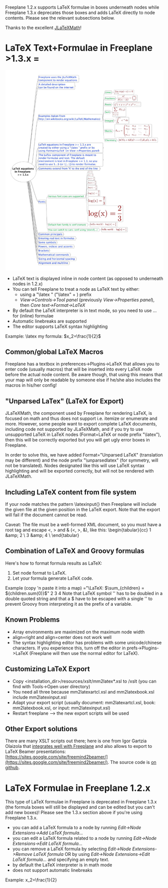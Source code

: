 Freeplane 1.2.x supports LaTeX formulae in boxes underneath nodes while Freeplane 1.3.x deprecates those boxes and adds LaTeX directly to node contents. Please see the relevant subsections below.

Thanks to the excellent [JLaTeXMath](http://forge.scilab.org/index.php/p/jlatexmath/)!

# LaTeX Text+Formulae in Freeplane >1.3.x =

![](Freeplane_LaTeX.jpg)
<!--
See the [example mindmap](http://www.freeplane.org/wiki/images/0/01/Freeplane_LaTeX.jpg).
-->

* LaTeX text is displayed inline in node content (as opposed to underneath nodes in 1.2.x)
* You can tell Freeplane to treat a node as LaTeX text by either:
    * using a "\latex " ("\latex" + <space or newline>) prefix
    * *View->Controls->Tool panel* (previously *View->Properties panel*), then *Core text->Format->LaTeX*
* By default the LaTeX interpreter is in text mode, so you need to use $...$ for (inline) formulae
* Automatic linebreaks are supported
* The editor supports LaTeX syntax highlighting

Example:
    \latex my formula: $x_2=\frac{1}{2}$

## Common/global LaTeX Macros
Freeplane has a textbox in preferences->Plugins->LaTeX that allows you to enter
code (usually macros) that will be inserted into every LaTeX node before the actual node content.
Be aware though, that using this means that your map will only be readable by someone else if he/she
also includes the macros in his/her config!

## "Unparsed LaTex" (LaTeX for Export)
JLaTeXMath, the component used by Freeplane for rendering LaTeX, is focused on math and thus does not support i.e. itemize or enumerate and more.
However, some people want to export complete LaTeX documents, including code not supported by JLaTeXMath, and if you try to use
unsupported LaTeX in LaTeX nodes (Format=LaTeX or node prefix "\latex"), then this will be correctly exported but you will get ugly error boxes in Freeplane.

In order to solve this, we have added Format="Unparsed LaTeX" (translation may be different) and the node prefix "\unparsedlatex" (for symmetry, will not be translated).
Nodes designated like this will use LaTeX syntax highlighting and will be exported correctly, but will not be rendered with JLaTeXMath.

## Including LaTeX content from file system
If your node matches the pattern
    \latexinput{<file>}
then Freeplane will include the given file at the given position in the LaTeX export.
Note that the export will fail if the document cannot be read.

Caveat: The file must be a well-formed XML document, so you must have a root tag and escape <, > and & (&lt;, &gt;, &amp;),
like this:
    <doc>
    \begin{tabular}{cc}
    1 &amp;amp; 2 \\
    3 &amp;amp; 4 \\
    \end{tabular}
    </doc>

## Combination of LaTeX and Groovy formulas
Here's how to format formula results as LaTeX:

1. Set node format to LaTeX.
2. Let your formula generate LaTeX code.

Example (copy 'n paste it into a map)
    ="\\LaTeX: \$\\sum_{children} = ${children.sum(0)}\$"
    2
    3
    4
Note that LaTeX symbol '\' has to be doubled in a double quoted string and that a $ have to be escaped with a single '\' to prevent Groovy from interpreting it as the prefix of a variable.

## Known Problems

* Array environments are maximized on the maximum node width
* align=right and align=center does not work well
* The syntax highlighting editor has problems with some unicode/chinese characters. If you experience this, turn off the editor in prefs->Plugins->LaTeX (Freeplane will then use the normal editor for LaTeX).

## Customizing LaTeX Export

* Copy <installation_dir>/resources/xslt/mm2latex*.xsl to <fpuserdir>/xslt (you can find <fpuserdir> with Tools->Open user directory)
* You need all three because mm2latexartcl.xsl and mm2latexbook.xsl include mm2latexinput.xsl
* Adapt your export script (usually document: mm2latexartcl.xsl, book: mm2latexbook.xsl, or input: mm2latexinput.xsl)
* Restart freeplane --> the new export scripts will be used

## Other Export solutions
There are many XSLT scripts out there; here is one from Igor Gartzia Olaizola that
[integrates well with Freeplane](http://sourceforge.net/apps/phpbb/freeplane/viewtopic.php?f=1&t=942) and also allows to export to LaTeX Beamer presentations:
[https://sites.google.com/site/freemind2beamer/](https://sites.google.com/site/freemind2beamer/). The source code is [on github](https://github.com/igor-go/mm_xslt_exports).

# LaTeX Formulae in Freeplane 1.2.x
This type of LaTeX formulae in Freeplane is deprecated in Freeplane 1.3.x
(the formula boxes  will still be displayed and can be edited but you can't add new
boxes)! Please see the 1.3.x section above if you're using Freeplane 1.3.x.

* you can add a LaTeX formula to a node by running *Edit->Node Extensions->Add LaTeX formula...*
* you can edit a LaTeX formula related to a node by running *Edit->Node Extensions->Edit LaTeX formula...*
* you can remove a LaTeX formula by selecting *Edit->Node Extensions->Remove LaTeX formula* OR by using *Edit->Node Extensions->Edit LaTeX formula...* and specifying an empty text.
* by default the LaTeX interpreter is in math mode
* does not support automatic linebreaks

Example:
    x_2=\frac{1}{2}

